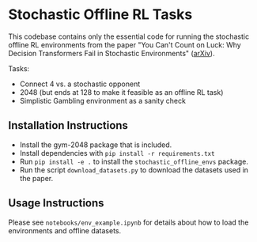 # Stochastic Offline RL Tasks

This codebase contains only the essential code for running the stochastic offline RL environments from the paper "You Can't Count on Luck: Why Decision Transformers Fail in Stochastic Environments" ([arXiv](https://arxiv.org/abs/2205.15967)).

Tasks:
- Connect 4 vs. a stochastic opponent
- 2048 (but ends at 128 to make it feasible as an offline RL task)
- Simplistic Gambling environment as a sanity check

## Installation Instructions

- Install the gym-2048 package that is included.
- Install dependencies with `pip install -r requirements.txt`
- Run `pip install -e .` to install the `stochastic_offline_envs` package.
- Run the script `download_datasets.py` to download the datasets used in the paper.

## Usage Instructions
Please see `notebooks/env_example.ipynb` for details about how to load the environments and offline datasets.